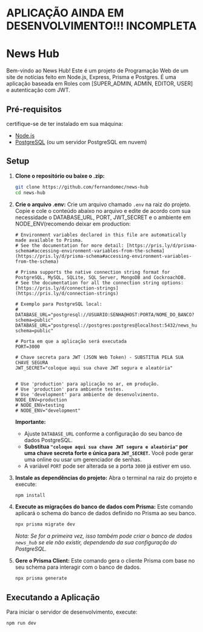 # APLICAÇÃO AINDA EM DESENVOLVIMENTO!!! INCOMPLETA
# News Hub

Bem-vindo ao News Hub! Este é um projeto de Programação Web de um site de notícias feito em Node.js, Express, Prisma e Postgres. É uma aplicação baseada em Roles com [SUPER_ADMIN, ADMIN, EDITOR, USER] e autenticação com JWT.

## Pré-requisitos
certifique-se de ter instalado em sua máquina:
* [Node.js](https://nodejs.org/)
* [PostgreSQL](https://www.postgresql.org/) (ou um servidor PostgreSQL em nuvem)

## Setup

1.  **Clone o repositório ou baixe o .zip:**
    ```bash
    git clone https://github.com/fernandomec/news-hub
    cd news-hub
    ```

2.  **Crie o arquivo .env:**
    Crie um arquivo chamado `.env` na raiz do projeto. Copie e cole o conteúdo abaixo no arquivo e edite de acordo com sua necessidade o DATABASE_URL, PORT, JWT_SECRET e o ambiente em NODE_ENV(recomendo deixar em production:

    ```env
    # Environment variables declared in this file are automatically made available to Prisma.
    # See the documentation for more detail: [https://pris.ly/d/prisma-schema#accessing-environment-variables-from-the-schema](https://pris.ly/d/prisma-schema#accessing-environment-variables-from-the-schema)

    # Prisma supports the native connection string format for PostgreSQL, MySQL, SQLite, SQL Server, MongoDB and CockroachDB.
    # See the documentation for all the connection string options: [https://pris.ly/d/connection-strings](https://pris.ly/d/connection-strings)

    # Exemplo para PostgreSQL local:
    # DATABASE_URL="postgresql://USUARIO:SENHA@HOST:PORTA/NOME_DO_BANCO?schema=public"
    DATABASE_URL="postgresql://postgres:postgres@localhost:5432/news_hub?schema=public"

    # Porta em que a aplicação será executada
    PORT=3000

    # Chave secreta para JWT (JSON Web Token) - SUBSTITUA PELA SUA CHAVE SEGURA
    JWT_SECRET="coloque aqui sua chave JWT segura e aleatória"

    
    # Use 'production' para aplicação no ar, em produção.
    # Use 'production' para ambiente testes.
    # Use 'development' para ambiente de desenvolvimento.
    NODE_ENV=production
    # NODE_ENV=testing
    # NODE_ENV="development"
    ```

    **Importante:**
    * Ajuste `DATABASE_URL` conforme a configuração do seu banco de dados PostgreSQL.
    * **Substitua `"coloque aqui sua chave JWT segura e aleatória"` por uma chave secreta forte e única para `JWT_SECRET`.** Você pode gerar uma online ou usar um gerenciador de senhas.
    * A variável `PORT` pode ser alterada se a porta `3000` já estiver em uso.

3.  **Instale as dependências do projeto:**
    Abra o terminal na raiz do projeto e execute:
    ```bash
    npm install
    ```

4.  **Execute as migrações do banco de dados com Prisma:**
    Este comando aplicará o schema do banco de dados definido no Prisma ao seu banco.
    ```bash
    npx prisma migrate dev
    ```
    *Nota: Se for a primeira vez, isso também pode criar o banco de dados `news_hub` se ele não existir, dependendo da sua configuração do PostgreSQL.*

5.  **Gere o Prisma Client:**
    Este comando gera o cliente Prisma com base no seu schema para interagir com o banco de dados.
    ```bash
    npx prisma generate
    ```

## Executando a Aplicação

Para iniciar o servidor de desenvolvimento, execute:

```bash
npm run dev
